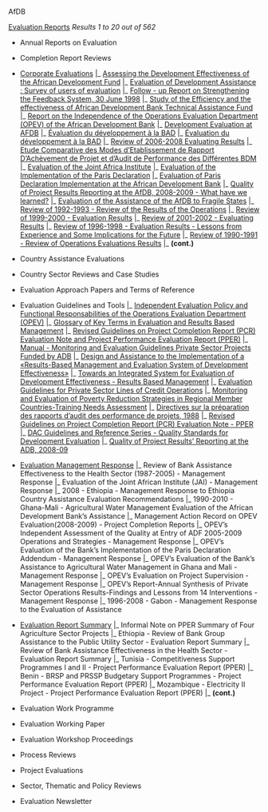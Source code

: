 AfDB

[Evaluation Reports](https://www.afdb.org/en/documents/evaluation-reports/)
  *Results 1 to 20 out of 562*


* Annual Reports on Evaluation
* Completion Report Reviews
* [Corporate Evaluations](https://www.afdb.org/en/documents/evaluation-reports/corporate-evaluations/)
|_ [Assessing the Development Effectiveness of the African Development Fund](https://www.afdb.org/en/documents/document/assessing-the-development-effectiveness-of-the-african-development-fund-9136/)
|_ [Evaluation of Development Assistance : Survey of users of evaluation](https://www.afdb.org/en/documents/document/evaluation-of-development-assistance-survey-of-users-of-evaluation-9138/)
|_ [Follow - up Report on Strengthening the Feedback System, 30 June 1998](https://www.afdb.org/en/documents/document/follow-up-report-on-strengthening-the-feedback-system-30-june-1998-9140/)
|_ [Study of the Efficiency and the effectiveness of African Development Bank Technical Assistance Fund](https://www.afdb.org/en/documents/document/study-of-the-efficiency-and-the-effectiveness-of-african-development-bank-technical-assistance-fund-9142/)
|_ [Report on the Independence of the Operations Evaluation Department (OPEV) of the African Development Bank](https://www.afdb.org/en/documents/document/report-on-the-independence-of-the-operations-evaluation-department-opev-of-the-african-development-bank-9144/)
|_ [Development Evaluation at AFDB](https://www.afdb.org/en/documents/document/development-evaluation-at-afdb-9146/)
|_ [Évaluation du développement à la BAD](https://www.afdb.org/en/documents/document/evaluation-du-developpement-a-la-bad-9148/)
|_ [Évaluation du développement à la BAD](https://www.afdb.org/en/documents/document/evaluation-du-developpement-a-la-bad-9150/)
|_ [Review of 2006-2008 Evaluating Results](https://www.afdb.org/en/documents/document/review-of-2006-2008-evaluating-results-9152/)
|_ [Etude Comparative des Modes d’Etablissement de Rapport D’Achèvement de Projet et d’Audit de Performance des Différentes BDM](https://www.afdb.org/en/documents/document/etude-comparative-des-modes-detablissement-de-rapport-dachevement-de-projet-et-daudit-de-performance-des-differentes-bdm-9154/)
|_ [Evaluation of the Joint Africa Institute](https://www.afdb.org/en/documents/document/evaluation-of-the-joint-africa-institute-9156/)
|_ [Evaluation of the Implementation of the Paris Declaration](https://www.afdb.org/en/documents/document/evaluation-of-the-implementation-of-the-paris-declaration-9254/)
|_ [Evaluation of Paris Declaration Implementation at the African Development Bank](https://www.afdb.org/en/documents/document/evaluation-of-paris-declaration-implementation-at-the-african-development-bank-25388/)
|_ [Quality of Project Results Reporting at the AfDB, 2008-2009 - What have we learned?](https://www.afdb.org/en/documents/document/quality-of-project-results-reporting-at-the-afdb-2008-2009-what-have-we-learned-25394/)
|_ [Evaluation of the Assistance of the AfDB to Fragile States](https://www.afdb.org/en/documents/document/evaluation-of-the-assistance-of-the-afdb-to-fragile-states-27890/)
|_ [Review of 1992-1993 - Review of the Results of the Operations](https://www.afdb.org/en/documents/document/review-of-1992-1993-review-of-the-results-of-the-operations-9128/)
|_ [Review of 1999-2000 - Evaluation Results](https://www.afdb.org/en/documents/document/review-of-1999-2000-evaluation-results-9918/)
|_ [Review of 2001-2002 - Evaluating Results](https://www.afdb.org/en/documents/document/review-of-2001-2002-evaluating-results-9920/)
|_ [Review of 1996-1998 - Evaluation Results - Lessons from Experience and Some Implications for the Future](https://www.afdb.org/en/documents/document/review-of-1996-1998-evaluation-results-lessons-from-experience-and-some-implications-for-the-future-9922/)
|_ [Review of 1990-1991 - Review of Operations Evaluations Results](https://www.afdb.org/en/documents/document/review-of-1990-1991-review-of-operations-evaluations-results-9924/)
|_ **(cont.)**

* Country Assistance Evaluations
* Country Sector Reviews and Case Studies
* Evaluation Approach Papers and Terms of Reference
* Evaluation Guidelines and Tools
|_ [Independent Evaluation Policy and Functional Responsabilities of the Operations Evaluation Department (OPEV)](https://www.afdb.org/en/documents/document/independent-evaluation-policy-and-functional-responsabilities-of-the-operations-evaluation-department-opev-9287/)
|_ [Glossary of Key Terms in Evaluation and Results Based Management](https://www.afdb.org/en/documents/document/glossary-of-key-terms-in-evaluation-and-results-based-management-19930/)
|_ [Revised Guidelines on Project Completion Report (PCR) Evaluation Note and Project Performance Evaluation Report (PPER)](https://www.afdb.org/en/documents/document/revised-guidelines-on-project-completion-report-pcr-evaluation-note-and-project-performance-evaluation-report-pper-9271/)
|_ [Manual - Monitoring and Evaluation Guidelines Private Sector Projects Funded by ADB](https://www.afdb.org/en/documents/document/manual-monitoring-and-evaluation-guidelines-private-sector-projects-funded-by-adb-9275/)
|_ [Design and Assistance to the Implementation of a «Results-Based Management and Evaluation System of Development Effectiveness»](https://www.afdb.org/en/documents/document/design-and-assistance-to-the-implementation-of-a-results-based-management-and-evaluation-system-of-development-effectiveness-9277/)
|_ [Towards an Integrated System for Evaluation of Development Effectiveness - Results Based Management](https://www.afdb.org/en/documents/document/towards-an-integrated-system-for-evaluation-of-development-effectiveness-results-based-management-9279/)
|_ [Evaluation Guidelines for Private Sector Lines of Credit Operations](https://www.afdb.org/en/documents/document/evaluation-guidelines-for-private-sector-lines-of-credit-operations-9281/)
|_ [Monitoring and Evaluation of Poverty Reduction Strategies in Regional Member Countries-Training Needs Assessment](https://www.afdb.org/en/documents/document/monitoring-and-evaluation-of-poverty-reduction-strategies-in-regional-member-countries-training-needs-assessment-9283/)
|_ [Directives sur la préparation des rapports d’audit des performance de projets, 1988](https://www.afdb.org/en/documents/document/directives-sur-la-preparation-des-rapports-daudit-des-performance-de-projets-1988-9285/)
|_ [Revised Guidelines on Project Completion Report (PCR) Evaluation Note - PPER](https://www.afdb.org/en/documents/document/revised-guidelines-on-project-completion-report-pcr-evaluation-note-pper-25390/)
|_ [DAC Guidelines and Reference Series - Quality Standards for Development Evaluation](https://www.afdb.org/en/documents/document/dac-guidelines-and-reference-series-quality-standards-for-development-evaluation-25860/)
|_ [Quality of Project Results’ Reporting at the ADB, 2008-09](https://www.afdb.org/en/documents/document/quality-of-project-results-reporting-at-the-adb-2008-09-26470/)
* [Evaluation Management Response](https://www.afdb.org/en/documents/evaluation-reports/evaluation-management-response/)
|_ 	Review of Bank Assistance Effectiveness to the Health Sector (1987-2005) - Management Response
|_ 	Evaluation of the Joint African Institute (JAI) - Management Response
|_ 	2008 - Ethiopia - Management Response to Ethiopia Country Assistance Evaluation Recommendations
|_ 	1990-2010 - Ghana-Mali - Agricultural Water Management Evaluation of the African Development Bank’s Assistance
|_ 	Management Action Record on OPEV Evaluation(2008-2009) - Project Completion Reports
|_ 	OPEV’s Independent Assessment of the Quality at Entry of ADF 2005-2009 Operations and Strategies - Management Response
|_ 	OPEV’s Evaluation of the Bank’s Implementation of the Paris Declaration Addendum - Management Response
|_ 	OPEV’s Evaluation of the Bank’s Assistance to Agricultural Water Management in Ghana and Mali - Management Response
|_ 	OPEV’s Evaluation on Project Supervision - Management Response
|_ OPEV’s Report-Annual Synthesis of Private Sector Operations Results-Findings and Lessons from 14 Interventions - Management Response
|_ 	1996-2008 - Gabon - Management Response to the Evaluation of Assistance
* [Evaluation Report Summary](https://www.afdb.org/en/documents/evaluation-reports/evaluation-report-summary/)
|_ 	Informal Note on PPER Summary of Four Agriculture Sector Projects
|_ 	Ethiopia - Review of Bank Group Assistance to the Public Utility Sector - Evaluation Report Summary
|_ 	Review of Bank Assistance Effectiveness in the Health Sector - Evaluation Report Summary
|_ 	Tunisia - Competitiveness Support Programmes I and II - Project Performance Evaluation Report (PPER)
|_ 	Benin - BRSP and PRSSP Budgetary Support Programmes - Project Performance Evaluation Report (PPER)
|_ 	Mozambique - Electricity II Project - Project Performance Evaluation Report (PPER)
|_ **(cont.)**
* Evaluation Work Programme
* Evaluation Working Paper
* Evaluation Workshop Proceedings
* Process Reviews
* Project Evaluations
* Sector, Thematic and Policy Reviews
* Evaluation Newsletter
